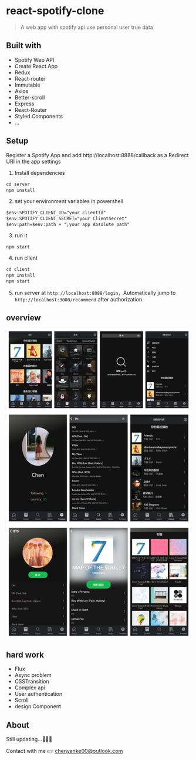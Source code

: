 # react-spotify-clone
> A web app with spotify api use personal user true data

## Built with

- Spotify Web API
- Create React App
- Redux
- React-router
- Immutable
- Axios
- Better-scroll
- Express
- React-Router
- Styled Components
- ...

## Setup
Register a Spotify App and add http://localhost:8888/callback as a Redirect URI in the app settings

1. Install dependencies
```
cd server     
npm install       
```

2. set your environment variables in powershell
```
$env:SPOTIFY_CLIENT_ID="your clientId"      
$env:SPOTIFY_CLIENT_SECRET="your ClientSecret"      
$env:path=$env:path + ";your app Absolute path"       
```
3. run it
```
npm start
```
4. run client
```
cd client
npm install 
npm start
```
5. run server at `http://localhost:8888/login`，Automatically jump to `http://localhost:3000/recommend` after authorization.

## overview
![homepage](/client/src/assets/homepage.jpg)
![search](client/src/assets/search.jpg)
![detail](client/src/assets/detail.jpg)

## hard work
- Flux
- Async problem
- CSSTransition
- Complex api
- User authentication
- Scroll
- design Component

## About

Still updating...🙇🏻‍♀️

Contact with me 👉 <chenyanke00@outlook.com> 